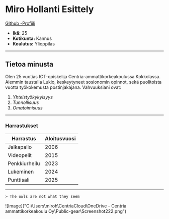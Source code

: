 # Miro Hollanti Esittely

[Github -Profiili](https://github.com/MiroHollanti)

- **Ikä:** 25
- **Kotikunta:** Kannus
- **Koulutus:** Ylioppilas

---

## Tietoa minusta

Olen 25 vuotias ICT-opiskelija Centria-ammattikorkeakoulussa Kokkolassa. Aiemmin taustalla Lukio, keskeytyneet sosionomin opinnot, sekä puolitoista vuotta työkokemusta postinjakajana. 
Vahvuuksiani ovat:
1. *Yhteistyökykyisyys* 
2. *Tunnollisuus* 
3. *Omatoimisuus* 

---

### Harrastukset

| Harrastus | Aloitusvuosi | 
| --------- | ----------- | 
| Jalkapallo | 2006 | 
| Videopelit | 2015 | 
| Penkkiurheilu | 2023 | 
| Lukeminen | 2024 | 
| Punttisali | 2025 | 

---

```
> The owls are not what they seem
```
![Image]("C:\Users\miroh\CentriaCloud\OneDrive - Centria ammattikorkeakoulu Oy\Public-gear\Screenshot222.png")